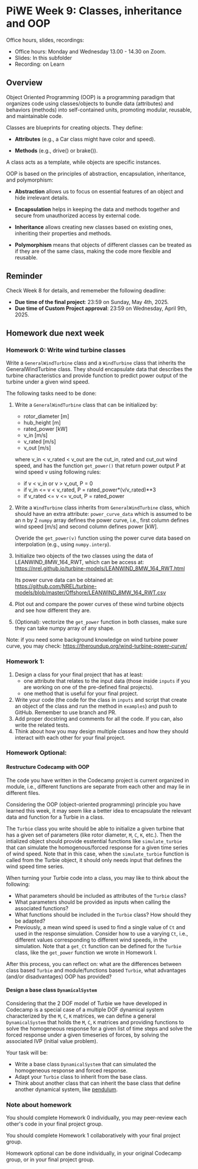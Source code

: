 # PiWE Week 9: Classes, inheritance and OOP

Office hours, slides, recordings:  
 * Office hours: Monday and Wednesday 13.00 - 14.30 on Zoom.
 * Slides: In this subfolder  
 * Recording: on Learn

## Overview

Object Oriented Programming (OOP) is a programming paradigm that organizes code
using classes/objects to bundle data (attributes) and behaviors (methods) into 
self-contained units, promoting modular, reusable, and maintainable code.

Classes are blueprints for creating objects. They define:

* **Attributes** (e.g., a Car class might have color and speed).

* **Methods** (e.g., drive() or brake()).

A class acts as a template, while objects are specific instances.

OOP is based on the principles of abstraction, encapsulation, inheritance, and 
polymorphism:

* **Abstraction** allows us to focus on essential features of an object and 
hide irrelevant details.

* **Encapsulation** helps in keeping the data and methods together and secure 
from unauthorized access by external code.

* **Inheritance** allows creating new classes based on existing ones, 
inheriting their properties and methods.

* **Polymorphism** means that objects of different classes can be treated as if
they are of the same class, making the code more flexible and reusable.


## Reminder

Check Week 8 for details, and rememeber the following deadline:
* **Due time of the final project**: 23:59 on Sunday, May 4th, 2025.
* **Due time of Custom Project approval**: 23:59 on Wednesday, April 9th, 2025.

## Homework due next week

### Homework 0: Write wind turbine classes
Write a `GeneralWindTurbine` class and a `WindTurbine` class that inherits the GeneralWindTurbine class. They should encapsulate data that describes the 
turbine characteristics and provide function to predict power output of the 
turbine under a given wind speed.

The following tasks need to be done:
1. Write a `GeneralWindTurbine` class that can be initialized by:
    * rotor_diameter [m]
    * hub_height [m]
    * rated_power [kW]
    * v_in [m/s]
    * v_rated [m/s] 
    * v_out [m/s] 
    
    where v_in < v_rated < v_out are the cut_in, rated and cut_out wind speed, 
    and has the function `get_power()` that return power output P at wind speed 
    v using following rules:
    * if v < v_in or v > v_out, P = 0
    * if v_in <= v < v_rated,  P = rated_power*(v/v_rated)**3
    * if v_rated <= v <= v_out, P = rated_power


2. Write a `WindTurbine` class inherits from `GeneralWindTurbine` class, which should have an extra attribute: `power_curve_data` which is assumed to be an 
n by 2 `numpy` array defines the power curve, i.e., first column defines wind
 speed [m/s] and second column defines power [kW].

    Overide the `get_power(v)` function using the power curve data based on interpolation (e.g., using `numpy.interp`).

3. Initialize two objects of the two classes using the data of LEANWIND_8MW_164_RWT, which can be access at:
https://nrel.github.io/turbine-models/LEANWIND_8MW_164_RWT.html 

    Its power curve data can be obtained at:
https://github.com/NREL/turbine-models/blob/master/Offshore/LEANWIND_8MW_164_RWT.csv

4. Plot out and compare the power curves of these wind turbine objects and see 
how different they are.

5. (Optional): vectorize the `get_power` function in both classes, make sure 
they can take numpy array of any shape.

Note: if you need some background knowledge on wind turbine power curve, you 
may check: https://theroundup.org/wind-turbine-power-curve/ 


### Homework 1: 
1. Design a class for your final project that has at least:
    * one attribute that relates to the input data (those inside `inputs` if you 
 are working on one of the pre-defined final projects).
    * one method that is useful for your final project.
2. Write your code (the code for the class in `inputs` and script that create
an object of the class and run the method in `examples`) and push to GitHub. 
Remember to use branch and PR.
3. Add proper docstring and comments for all the code. If you can, also write
the related tests.
4. Think about how you may design multiple classes and how they should interact
with each other for your final project. 

### Homework Optional: 
#### Restructure Codecamp with OOP
The code you have written in the Codecamp project is current organized in 
module, i.e., different functions are separate from each other and may lie in 
different files.

Considering the OOP (object-oriented programming) principle you have learned
this week, it may seem like a better idea to encapsulate the relevant data
and function for a Turbie in a class.

The `Turbie` class you write should be able to initialize a given turbine 
that has a given set of parameters (like rotor diameter, `M`, `C`, `K`, etc.). 
Then the intialized object should provide esstential functions like 
`simulate_turbie` that can simulate the homogenous/forced response for a given
time series of wind speed. Note that in this case, when the `simulate_turbie`
function is called from the Turbie object, it should only needs input that 
defines the wind speed time series.

When turning your Turbie code into a class, you may like to think about the 
following:

* What parameters should be included as attributes of the `Turbie` class?
* What parameters should be provided as inputs when calling the associated
functions?
* What functions should be included in the `Turbie` class? How should they be
adapted?
* Previously, a mean wind speed is used to find a single value of `Ct` and used
in the response simulation. Consider how to use a varying `Ct`, i.e., different
values corresponding to different wind speeds, in the simulation. Note that 
a `get_Ct` function can be defined for the `Turbie` class, like the 
`get_power` function we wrote in Homework I.

After this process, you can reflect on: what are the differences between class
based `Turbie` and module/functions based `Turbie`, what advantages (and/or 
disadvantages) OOP has provided?

#### Design a base class `DynamicalSystem`
Considering that the 2 DOF model of Turbie we have developed in Codecamp is a 
special case of a multiple DOF dynamical system characterized by the `M`, `C`,
 `K` matrices, we can define a general `DynamicalSystem` that holds the `M`, 
 `C`, `K` matrices and providing functions to solve the homogeneous response 
 for a given list of time steps and solve the forced response under a given 
 timeseries of forces, by solving the associated IVP (initial value problem).

 Your task will be:
 * Write a base class `DynamicalSystem` that can simulated the homogeneous 
 response and forced response.
 * Adapt your `Turbie` class to inherit from the base class.
 * Think about another class that can inherit the base class that define 
 another dynamical system, like [pendulum](https://en.wikipedia.org/wiki/Pendulum_(mechanics)).


 ### Note about homework
 You should complete Homework 0 individually, you may peer-review each other's
 code in your final project group.

 You should complete Homework 1 collaboratively with your final project group.
 
 Homework optional can be done individually, in your original Codecamp group, 
 or in your final project group.
